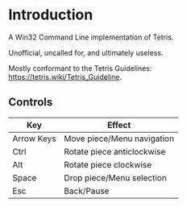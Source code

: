 # Introduction
A Win32 Command Line implementation of Tetris.

Unofficial, uncalled for, and ultimately useless.

Mostly conformant to the Tetris Guidelines: https://tetris.wiki/Tetris_Guideline.

## Controls
Key        |Effect
-----------|-----------
Arrow Keys | Move piece/Menu navigation
Ctrl | Rotate piece anticlockwise 
Alt | Rotate piece clockwise
Space | Drop piece/Menu selection
Esc | Back/Pause
